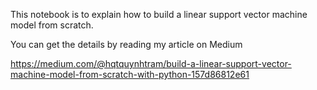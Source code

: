 This notebook is to explain how to build a linear support vector machine model from scratch.

You can get the details by reading my article on Medium

https://medium.com/@hqtquynhtram/build-a-linear-support-vector-machine-model-from-scratch-with-python-157d86812e61
